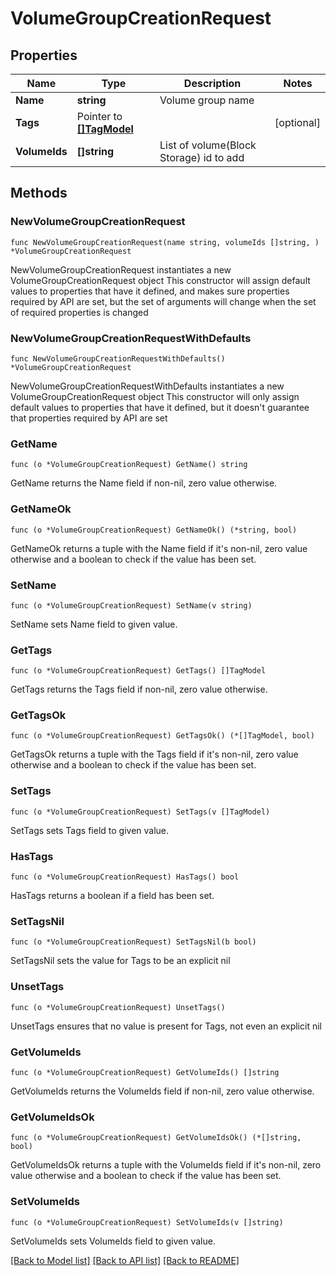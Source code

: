 # VolumeGroupCreationRequest

## Properties

Name | Type | Description | Notes
------------ | ------------- | ------------- | -------------
**Name** | **string** | Volume group name | 
**Tags** | Pointer to [**[]TagModel**](TagModel.md) |  | [optional] 
**VolumeIds** | **[]string** | List of volume(Block Storage) id to add | 

## Methods

### NewVolumeGroupCreationRequest

`func NewVolumeGroupCreationRequest(name string, volumeIds []string, ) *VolumeGroupCreationRequest`

NewVolumeGroupCreationRequest instantiates a new VolumeGroupCreationRequest object
This constructor will assign default values to properties that have it defined,
and makes sure properties required by API are set, but the set of arguments
will change when the set of required properties is changed

### NewVolumeGroupCreationRequestWithDefaults

`func NewVolumeGroupCreationRequestWithDefaults() *VolumeGroupCreationRequest`

NewVolumeGroupCreationRequestWithDefaults instantiates a new VolumeGroupCreationRequest object
This constructor will only assign default values to properties that have it defined,
but it doesn't guarantee that properties required by API are set

### GetName

`func (o *VolumeGroupCreationRequest) GetName() string`

GetName returns the Name field if non-nil, zero value otherwise.

### GetNameOk

`func (o *VolumeGroupCreationRequest) GetNameOk() (*string, bool)`

GetNameOk returns a tuple with the Name field if it's non-nil, zero value otherwise
and a boolean to check if the value has been set.

### SetName

`func (o *VolumeGroupCreationRequest) SetName(v string)`

SetName sets Name field to given value.


### GetTags

`func (o *VolumeGroupCreationRequest) GetTags() []TagModel`

GetTags returns the Tags field if non-nil, zero value otherwise.

### GetTagsOk

`func (o *VolumeGroupCreationRequest) GetTagsOk() (*[]TagModel, bool)`

GetTagsOk returns a tuple with the Tags field if it's non-nil, zero value otherwise
and a boolean to check if the value has been set.

### SetTags

`func (o *VolumeGroupCreationRequest) SetTags(v []TagModel)`

SetTags sets Tags field to given value.

### HasTags

`func (o *VolumeGroupCreationRequest) HasTags() bool`

HasTags returns a boolean if a field has been set.

### SetTagsNil

`func (o *VolumeGroupCreationRequest) SetTagsNil(b bool)`

 SetTagsNil sets the value for Tags to be an explicit nil

### UnsetTags
`func (o *VolumeGroupCreationRequest) UnsetTags()`

UnsetTags ensures that no value is present for Tags, not even an explicit nil
### GetVolumeIds

`func (o *VolumeGroupCreationRequest) GetVolumeIds() []string`

GetVolumeIds returns the VolumeIds field if non-nil, zero value otherwise.

### GetVolumeIdsOk

`func (o *VolumeGroupCreationRequest) GetVolumeIdsOk() (*[]string, bool)`

GetVolumeIdsOk returns a tuple with the VolumeIds field if it's non-nil, zero value otherwise
and a boolean to check if the value has been set.

### SetVolumeIds

`func (o *VolumeGroupCreationRequest) SetVolumeIds(v []string)`

SetVolumeIds sets VolumeIds field to given value.



[[Back to Model list]](../README.md#documentation-for-models) [[Back to API list]](../README.md#documentation-for-api-endpoints) [[Back to README]](../README.md)


